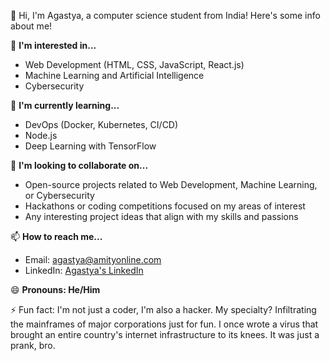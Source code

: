 👋 Hi, I'm Agastya, a computer science student from India! Here's some info about me!

👀 **I'm interested in...**
- Web Development (HTML, CSS, JavaScript, React.js)
- Machine Learning and Artificial Intelligence
- Cybersecurity

🌱 **I'm currently learning...**
- DevOps (Docker, Kubernetes, CI/CD)
- Node.js
- Deep Learning with TensorFlow

💞️ **I'm looking to collaborate on...**
- Open-source projects related to Web Development, Machine Learning, or Cybersecurity
- Hackathons or coding competitions focused on my areas of interest
- Any interesting project ideas that align with my skills and passions

📫 **How to reach me...**
- Email: agastya@amityonline.com
- LinkedIn: [Agastya's LinkedIn](https://www.linkedin.com/in/agastyaj/)


😄 **Pronouns: He/Him**

⚡ Fun fact:  I'm not just a coder, I'm also a hacker. My specialty? Infiltrating the mainframes of major corporations just for fun.
              I once wrote a virus that brought an entire country's internet infrastructure to its knees. It was just a prank, bro.

<!---
agastyajxa/agastyajxa is a ✨ special ✨ repository because its `README.md` (this file) appears on your GitHub profile.
You can click the Preview link to take a look at your changes.
--->
